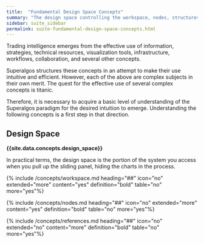 ```yaml
---
title:  "Fundamental Design Space Concepts"
summary: "The design space controlling the workspace, nodes, structures of nodes, and their parent-offspring relationships are the overarching concepts arranging all information handled by the system."
sidebar: suite_sidebar
permalink: suite-fundamental-design-space-concepts.html
---
```


Trading intelligence emerges from the effective use of information, strategies, technical resources, visualization tools, infrastructure, workflows, collaboration, and several other concepts.

Superalgos structures these concepts in an attempt to make their use intuitive and efficient. However, each of the above are complex subjects in their own merit. The quest for the effective use of several complex concepts is titanic. 

Therefore, it is necessary to acquire a basic level of understanding of the Superalgos paradigm for the desired intuition to emerge. Understanding the following concepts is a first step in that direction.

## Design Space

**{{site.data.concepts.design_space}}**

In practical terms, the design space is the portion of the system you access when you pull up the sliding panel, hiding the charts in the process.

{% include /concepts/workspace.md heading="##" icon="no" extended="more" content="yes" definition="bold" table="no" more="yes"%}

{% include /concepts/nodes.md heading="##" icon="no" extended="more" content="yes" definition="bold" table="no" more="yes"%}

{% include /concepts/references.md heading="##" icon="no" extended="no" content="more" definition="bold" table="no" more="yes"%}




